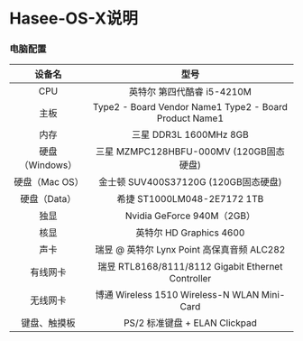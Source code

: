 # Hasee-OS-X说明



### 电脑配置

|     设备名      |                          型号                          |
| :-------------: | :----------------------------------------------------: |
|       CPU       |               英特尔 第四代酷睿 i5-4210M               |
|      主板       | Type2 - Board Vendor Name1 Type2 - Board Product Name1 |
|      内存       |                 三星 DDR3L 1600MHz 8GB                 |
| 硬盘（Windows） |          三星  MZMPC128HBFU-000MV (120GB固态硬盘)           |
| 硬盘（Mac OS）  |            金士顿  SUV400S37120G (120GB固态硬盘)            |
|  硬盘（Data）   |              希捷 ST1000LM048-2E7172 1TB               |
|      独显       |               Nvidia GeForce 940M（2GB）               |
|      核显       |                英特尔 HD Graphics 4600                 |
|      声卡       |      瑞昱  @ 英特尔 Lynx Point  高保真音频 ALC282      |
|    有线网卡     |   瑞昱 RTL8168/8111/8112 Gigabit Ethernet Controller   |
|    无线网卡     |      博通 Wireless 1510 Wireless-N WLAN Mini-Card      |
|  键盘、触摸板   |             PS/2 标准键盘 + ELAN Clickpad              |


	
